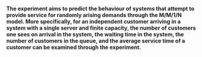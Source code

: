 #### The experiment aims to predict the behaviour of systems that attempt to provide service for randomly arising demands through the M/M/1/N model. More specifically, for an independent customer arriving in a system with a single server and finite capacity, the number of customers one sees on arrival in the system, the waiting time in the system, the number of customers in the queue, and the average service time of a customer can be examined through the experiment.
